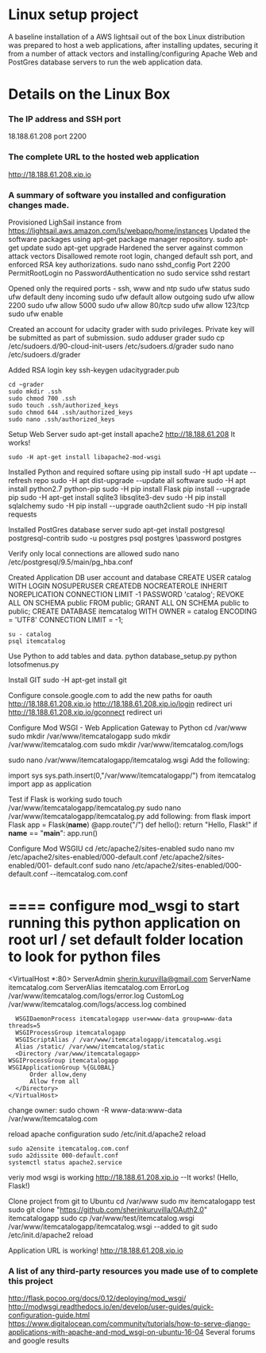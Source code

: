 # Linux setup project
A baseline installation of a AWS lightsail out of the box Linux distribution was prepared to host a web applications, after installing updates, securing it from a number of attack vectors and installing/configuring Apache Web and PostGres database servers to run the web application data.

# Details on the Linux Box

### The IP address and SSH port
18.188.61.208 port 2200

### The complete URL to the hosted web application
http://18.188.61.208.xip.io

### A summary of software you installed and configuration changes made.
Provisioned LighSail instance from https://lightsail.aws.amazon.com/ls/webapp/home/instances
Updated the software packages using apt-get package manager repository.
    sudo apt-get update
    sudo apt-get upgrade
Hardened the server against common attack vectors
Disallowed remote root login, changed default ssh port, and enforced RSA key authorizations.
    sudo nano sshd_config
      Port 2200
      PermitRootLogin no
      PasswordAuthentication no
    sudo service sshd restart

Opened only the required ports - ssh, www and ntp
    sudo ufw status
    sudo ufw default deny incoming
    sudo ufw default allow outgoing
    sudo ufw allow 2200
    sudo ufw allow 5000
    sudo ufw allow 80/tcp
    sudo ufw allow 123/tcp
    sudo ufw enable

Created an account for udacity grader with sudo privileges.  Private key will be submitted as part of submission.
    sudo adduser grader
    sudo cp /etc/sudoers.d/90-cloud-init-users /etc/sudoers.d/grader
    sudo nano /etc/sudoers.d/grader

Added RSA login key 
    ssh-keygen
    udacitygrader.pub

    cd ~grader
    sudo mkdir .ssh
    sudo chmod 700 .ssh
    sudo touch .ssh/authorized_keys
    sudo chmod 644 .ssh/authorized_keys
    sudo nano .ssh/authorized_keys

Setup Web Server
    sudo apt-get install apache2
    http://18.188.61.208
    It works!

    sudo -H apt-get install libapache2-mod-wsgi

Installed Python and required softare using pip install
    sudo -H apt update	            --refresh repo
    sudo -H apt dist-upgrade       --update all software
    sudo -H apt install python2.7 python-pip
    sudo -H pip install Flask
    pip install --upgrade pip
    sudo -H apt-get install sqlite3 libsqlite3-dev
    sudo -H pip install sqlalchemy
    sudo -H pip install --upgrade oauth2client
    sudo -H pip install requests

Installed PostGres database server
    sudo apt-get install postgresql postgresql-contrib
    sudo -u postgres psql postgres
    \password postgres

Verify only local connections are allowed
    sudo nano /etc/postgresql/9.5/main/pg_hba.conf 

Created Application DB user account and database
    CREATE USER catalog WITH
      LOGIN
      NOSUPERUSER
      CREATEDB
      NOCREATEROLE
      INHERIT
      NOREPLICATION
      CONNECTION LIMIT -1
      PASSWORD 'catalog';
    REVOKE ALL ON SCHEMA public FROM public;
    GRANT ALL ON SCHEMA public to public;
    CREATE DATABASE itemcatalog
        WITH 
        OWNER = catalog
        ENCODING = 'UTF8'
        CONNECTION LIMIT = -1;

    su - catalog
    psql itemcatalog

Use Python to add tables and data.
    python database_setup.py
    python lotsofmenus.py

Install GIT
sudo -H apt-get install git


Configure console.google.com to add the new paths for oauth
    http://18.188.61.208.xip.io
    http://18.188.61.208.xip.io/login   redirect uri
    http://18.188.61.208.xip.io/gconnect redirect uri


Configure Mod WSGI - Web Application Gateway to Python
  cd /var/www
  sudo mkdir /var/www/itemcatalogapp
  sudo mkdir /var/www/itemcatalog.com
  sudo mkdir /var/www/itemcatalog.com/logs

  sudo nano /var/www/itemcatalogapp/itemcatalog.wsgi
  Add the following:

  import sys
  sys.path.insert(0,"/var/www/itemcatalogapp/")
  from itemcatalog import app as application


Test if Flask is working
  sudo touch /var/www/itemcatalogapp/itemcatalog.py
  sudo nano /var/www/itemcatalogapp/itemcatalog.py
  add following:
  from flask import Flask
  app = Flask(__name__)
  @app.route("/")
  def hello():
      return "Hello, Flask!"
  if __name__ == "__main__":
      app.run()

Configure Mod WSGIU
    cd /etc/apache2/sites-enabled
    sudo nano mv /etc/apache2/sites-enabled/000-default.conf  /etc/apache2/sites-enabled/001-
    default.conf
    sudo nano /etc/apache2/sites-enabled/000-default.conf   --itemcatalog.com.conf

====
configure mod_wsgi to start running this python application
on root url /
set default folder location to look for python files
====

  <VirtualHost *:80>
      ServerAdmin sherin.kuruvilla@gmail.com
      ServerName itemcatalog.com
      ServerAlias itemcatalog.com
      ErrorLog /var/www/itemcatalog.com/logs/error.log
      CustomLog /var/www/itemcatalog.com/logs/access.log combined

      WSGIDaemonProcess itemcatalogapp user=www-data group=www-data threads=5
      WSGIProcessGroup itemcatalogapp
      WSGIScriptAlias / /var/www/itemcatalogapp/itemcatalog.wsgi
      Alias /static/ /var/www/itemcatalog/static
      <Directory /var/www/itemcatalogapp>
    WSGIProcessGroup itemcatalogapp
    WSGIApplicationGroup %{GLOBAL}
          Order allow,deny
          Allow from all
      </Directory>
    </VirtualHost>

change owner:
    sudo chown -R www-data:www-data /var/www/itemcatalog.com

reload apache configuration
    sudo /etc/init.d/apache2 reload

    sudo a2ensite itemcatalog.com.conf
    sudo a2dissite 000-default.conf
    systemctl status apache2.service

veriy mod wsgi is working
http://18.188.61.208.xip.io
--It works!   (Hello, Flask!)

Clone project from git to Ubuntu
  cd /var/www
  sudo mv itemcatalogapp test
  sudo git clone "https://github.com/sherinkuruvilla/OAuth2.0" itemcatalogapp
  sudo cp /var/www/test/itemcatalog.wsgi /var/www/itemcatalogapp/itemcatalog.wsgi   --added to git
  sudo /etc/init.d/apache2 reload

Application URL is working!
  http://18.188.61.208.xip.io



### A list of any third-party resources you made use of to complete this project
http://flask.pocoo.org/docs/0.12/deploying/mod_wsgi/
http://modwsgi.readthedocs.io/en/develop/user-guides/quick-configuration-guide.html
https://www.digitalocean.com/community/tutorials/how-to-serve-django-applications-with-apache-and-mod_wsgi-on-ubuntu-16-04
Several forums and google results
